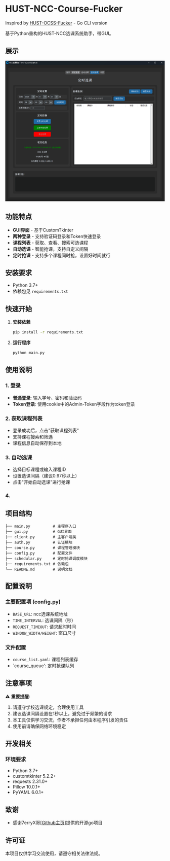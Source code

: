 # HUST-NCC-Course-Fucker

Inspired by [HUST-OCSS-Fucker](https://github.com/7erryX/HUST-OCSS-Fucker) - Go CLI version

基于Python重构的HUST-NCC选课系统助手，带GUI。

## 展示

![](./src/demo.png)

## 功能特点

-  **GUI界面** - 基于CustomTkinter
-  **两种登录** - 支持验证码登录和Token快速登录
-  **课程列表** - 获取、查看、搜索可选课程
-  **自动选课** - 智能抢课，支持自定义间隔
-  **定时抢课** - 支持多个课程同时抢，设置好时间就行

## 安装要求

- Python 3.7+
- 依赖包见 `requirements.txt`

## 快速开始

1. **安装依赖**
   ```bash
   pip install -r requirements.txt
   ```

2. **运行程序**
   ```bash
   python main.py
   ```

## 使用说明

### 1. 登录
- **普通登录**: 输入学号、密码和验证码
- **Token登录**: 使用cookie中的Admin-Token字段作为token登录

### 2. 获取课程列表
- 登录成功后，点击"获取课程列表"
- 支持课程搜索和筛选
- 课程信息自动保存到本地

### 3. 自动选课
- 选择目标课程或输入课程ID
- 设置选课间隔（建议0.97秒以上）
- 点击"开始自动选课"进行抢课

### 4.

## 项目结构

```
├── main.py          # 主程序入口
├── gui.py           # GUI界面
├── client.py        # 主客户端类
├── auth.py          # 认证模块
├── course.py        # 课程管理模块
├── config.py        # 配置文件
├── schedular.py     # 定时抢课调度模块
├── requirements.txt # 依赖包
└── README.md        # 说明文档
```

## 配置说明

### 主要配置项 (config.py)

- `BASE_URL`: ncc选课系统地址
- `TIME_INTERVAL`: 选课间隔（秒）
- `REQUEST_TIMEOUT`: 请求超时时间
- `WINDOW_WIDTH/HEIGHT`: 窗口尺寸

### 文件配置

- `course_list.yaml`: 课程列表缓存
- `course_queue': 定时抢课队列

## 注意事项

⚠️ **重要提醒**:
1. 请遵守学校选课规定，合理使用工具
2. 建议选课间隔设置在1秒以上，避免过于频繁的请求
3. 本工具仅供学习交流，作者不承担任何由本程序引发的责任
4. 使用前请确保网络环境稳定

## 开发相关

### 环境要求
- Python 3.7+
- customtkinter 5.2.2+
- requests 2.31.0+
- Pillow 10.0.1+
- PyYAML 6.0.1+

## 致谢

- 感谢7erryX哥[[Github主页](https://github.com/7erryX)]提供的开源go项目

## 许可证

本项目仅供学习交流使用，请遵守相关法律法规。
